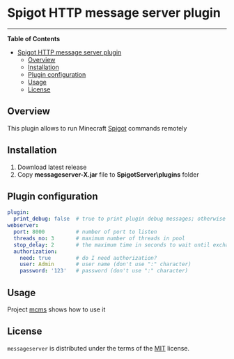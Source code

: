 # Spigot HTTP message server plugin
-----

**Table of Contents**

- [Spigot HTTP message server plugin](#spigot-http-message-server-plugin)
  - [Overview](#overview)
  - [Installation](#installation)
  - [Plugin configuration](#plugin-configuration)
  - [Usage](#usage)
  - [License](#license)

## Overview

This plugin allows to run Minecraft [Spigot](https://www.spigotmc.org/) commands remotely

## Installation

1. Download latest release
2. Copy **messageserver-X.jar** file to **SpigotServer\plugins** folder

## Plugin configuration

```yaml
plugin:
  print_debug: false  # true to print plugin debug messages; otherwise false
webserver:
  port: 8000          # number of port to listen
  threads_no: 3       # maximum number of threads in pool
  stop_delay: 2       # the maximum time in seconds to wait until exchanges have finished
  authorization:
    need: true        # do I need authorization?
    user: Admin       # user name (don't use ":" character)
    password: '123'   # password (don't use ":" character)
```

## Usage
Project [mcms](https://github.com/answering007/mcms) shows how to use it

## License

`messageserver` is distributed under the terms of the [MIT](https://spdx.org/licenses/MIT.html) license.
